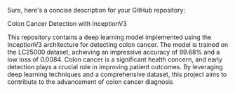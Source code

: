 
Sure, here's a concise description for your GitHub repository:

Colon Cancer Detection with InceptionV3

This repository contains a deep learning model implemented using the InceptionV3 architecture for detecting colon cancer. The model is trained on the LC25000 dataset, achieving an impressive accuracy of 99.68% and a low loss of 0.0084. Colon cancer is a significant health concern, and early detection plays a crucial role in improving patient outcomes. By leveraging deep learning techniques and a comprehensive dataset, this project aims to contribute to the advancement of colon cancer diagnosis
